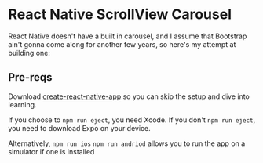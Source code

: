 # React Native ScrollView Carousel
React Native doesn't have a built in carousel, and I assume that Bootstrap ain't gonna come along for another few years, so here's my attempt at building one:

## Pre-reqs
Download [create-react-native-app](https://github.com/react-community/create-react-native-app) so you can skip the setup and dive into learning.

If you choose to `npm run eject`, you need Xcode. If you don't `npm run eject`, you need to download Expo on your device.

Alternatively, `npm run ios` `npm run andriod` allows you to run the app on a simulator if one is installed

